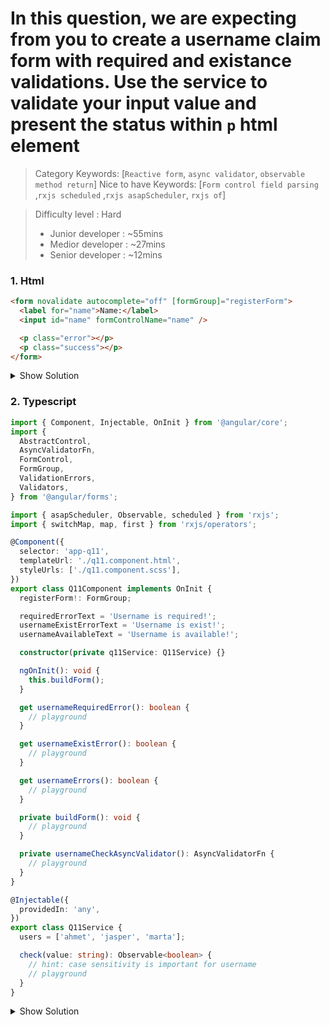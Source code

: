  
# In this question, we are expecting from you to create a username claim form with required and existance validations. Use the  service to validate your input value and present the status within `p` html element

>Category Keywords: [`Reactive form`, `async validator`, `observable method return`]
>Nice to have Keywords: [`Form control field parsing` ,`rxjs scheduled` ,`rxjs asapScheduler`, `rxjs of`]

>Difficulty level : Hard 
> - Junior developer : ~55mins 
> - Medior developer : ~27mins 
> - Senior developer : ~12mins

### 1. Html

```html
<form novalidate autocomplete="off" [formGroup]="registerForm">
  <label for="name">Name:</label>
  <input id="name" formControlName="name" />

  <p class="error"></p>
  <p class="success"></p>
</form>
```

<details>
<summary>Show Solution</summary>
<p>

```html
<form novalidate autocomplete="off" [formGroup]="registerForm">
  <label for="name">Name:</label>
  <input id="name" formControlName="name" />

  <p class="error" *ngIf="usernameRequiredError">{{requiredErrorText}}</p>
  <p class="error" *ngIf="usernameExistError">{{usernameExistErrorText}}</p>
  <p class="success" *ngIf="usernameErrors">{{usernameAvailableText}}</p>
</form>
```

</p>
</details>


### 2. Typescript

```typescript
import { Component, Injectable, OnInit } from '@angular/core';
import {
  AbstractControl,
  AsyncValidatorFn,
  FormControl,
  FormGroup,
  ValidationErrors,
  Validators,
} from '@angular/forms';

import { asapScheduler, Observable, scheduled } from 'rxjs';
import { switchMap, map, first } from 'rxjs/operators';

@Component({
  selector: 'app-q11',
  templateUrl: './q11.component.html',
  styleUrls: ['./q11.component.scss'],
})
export class Q11Component implements OnInit {
  registerForm!: FormGroup;

  requiredErrorText = 'Username is required!';
  usernameExistErrorText = 'Username is exist!';
  usernameAvailableText = 'Username is available!';

  constructor(private q11Service: Q11Service) {}

  ngOnInit(): void {
    this.buildForm();
  }

  get usernameRequiredError(): boolean {
    // playground
  }

  get usernameExistError(): boolean {
    // playground
  }

  get usernameErrors(): boolean {
    // playground
  }

  private buildForm(): void {
    // playground
  }

  private usernameCheckAsyncValidator(): AsyncValidatorFn {
    // playground
  }
}

@Injectable({
  providedIn: 'any',
})
export class Q11Service {
  users = ['ahmet', 'jasper', 'marta'];

  check(value: string): Observable<boolean> {
    // hint: case sensitivity is important for username
    // playground
  }
}


```

<details>
<summary>Show Solution</summary>
<p>

```typescript
import { Component, Injectable, OnInit } from '@angular/core';
import {
  AbstractControl,
  AsyncValidatorFn,
  FormControl,
  FormGroup,
  ValidationErrors,
  Validators,
} from '@angular/forms';

import { asapScheduler, Observable, scheduled } from 'rxjs';
import { switchMap, map, first } from 'rxjs/operators';

@Component({
  selector: 'app-q11',
  templateUrl: './q11.component.html',
  styleUrls: ['./q11.component.scss'],
})
export class Q11Component implements OnInit {
  registerForm!: FormGroup;

  requiredErrorText = 'Username is required!';
  usernameExistErrorText = 'Username is exist!';
  usernameAvailableText = 'Username is available!';

  constructor(private q11Service: Q11Service) {}

  ngOnInit(): void {
    this.buildForm();
  }

  get usernameRequiredError(): boolean {
    return this.registerForm?.controls?.name?.errors?.required;
  }

  get usernameExistError(): boolean {
    return this.registerForm?.controls?.name?.errors?.usernameExist;
  }

  get usernameErrors(): boolean {
    return !this.registerForm?.controls?.name?.errors;
  }

  private buildForm(): void {
    this.registerForm = new FormGroup({
      name: new FormControl('', {
        validators: [Validators.required],
        asyncValidators: [this.usernameCheckAsyncValidator()],
        updateOn: 'change',
      }),
    });
  }

  private usernameCheckAsyncValidator(): AsyncValidatorFn {
    return (control: AbstractControl): Observable<ValidationErrors | null> => {
      return control.valueChanges.pipe(
        switchMap(() => this.q11Service.check(control.value)),
        map((response) => {
          return response ? { usernameExist: true } : null;
        }),
        first()
      );
    };
  }
}

@Injectable({
  providedIn: 'any',
})
export class Q11Service {
  users = ['ahmet', 'jasper', 'marta'];

  check(value: string): Observable<boolean> {
    const isExist = this.users
      .map((name) => name.toLowerCase())
      .includes(value.toLowerCase());
    return scheduled([isExist ? true : false], asapScheduler);
  }
}
```

</p>
</details>
 